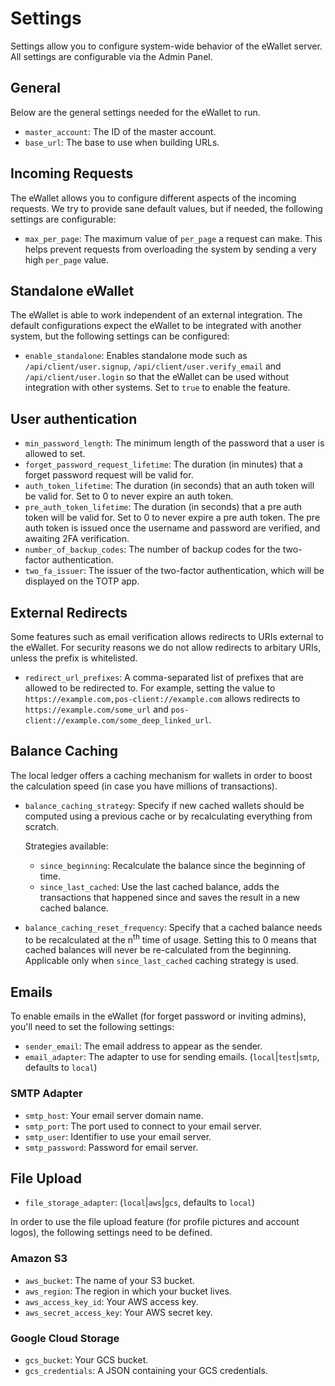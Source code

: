 # Settings

Settings allow you to configure system-wide behavior of the eWallet server. All settings are configurable via the Admin Panel.

## General

Below are the general settings needed for the eWallet to run.

- `master_account`: The ID of the master account.
- `base_url`: The base to use when building URLs.

## Incoming Requests

The eWallet allows you to configure different aspects of the incoming requests.
We try to provide sane default values, but if needed, the following settings are configurable:

- `max_per_page`: The maximum value of `per_page` a request can make. This helps prevent requests from overloading the system by sending a very high `per_page` value.

## Standalone eWallet

The eWallet is able to work independent of an external integration. The default configurations expect the eWallet to be integrated with another system, but the following settings can be configured:

- `enable_standalone`: Enables standalone mode such as `/api/client/user.signup`, `/api/client/user.verify_email` and `/api/client/user.login` so that the eWallet can be used without integration with other systems. Set to `true` to enable the feature.

## User authentication

- `min_password_length`: The minimum length of the password that a user is allowed to set.
- `forget_password_request_lifetime`: The duration (in minutes) that a forget password request will be valid for.
- `auth_token_lifetime`: The duration (in seconds) that an auth token will be valid for. Set to 0 to never expire an auth token.
- `pre_auth_token_lifetime`: The duration (in seconds) that a pre auth token will be valid for. Set to 0 to never expire a pre auth token. The pre auth token is issued once the username and password are verified, and awaiting 2FA verification.
- `number_of_backup_codes`: The number of backup codes for the two-factor authentication.
- `two_fa_issuer`: The issuer of the two-factor authentication, which will be displayed on the TOTP app.

## External Redirects

Some features such as email verification allows redirects to URIs external to the eWallet. For security reasons we do not allow redirects to arbitary URIs, unless the prefix is whitelisted.

- `redirect_url_prefixes`: A comma-separated list of prefixes that are allowed to be redirected to. For example, setting the value to `https://example.com,pos-client://example.com` allows redirects to `https://example.com/some_url` and `pos-client://example.com/some_deep_linked_url`.

## Balance Caching

The local ledger offers a caching mechanism for wallets in order to boost the calculation speed (in case you have millions of transactions).

- `balance_caching_strategy`: Specify if new cached wallets should be computed using a previous cache or by recalculating everything from scratch.

  Strategies available:
  - `since_beginning`: Recalculate the balance since the beginning of time.
  - `since_last_cached`: Use the last cached balance, adds the transactions that happened since and saves the result in a new cached balance.

- `balance_caching_reset_frequency`: Specify that a cached balance needs to be recalculated at the n<sup>th</sup> time of usage. Setting this to 0 means that cached balances will never be re-calculated from the beginning. Applicable only when `since_last_cached` caching strategy is used.

## Emails

To enable emails in the eWallet (for forget password or inviting admins), you'll need to set the following settings:

- `sender_email`: The email address to appear as the sender.
- `email_adapter`: The adapter to use for sending emails. (`local`|`test`|`smtp`, defaults to `local`)

### SMTP Adapter

- `smtp_host`: Your email server domain name.
- `smtp_port`: The port used to connect to your email server.
- `smtp_user`: Identifier to use your email server.
- `smtp_password`: Password for email server.

## File Upload

- `file_storage_adapter`: (`local`|`aws`|`gcs`, defaults to `local`)

In order to use the file upload feature (for profile pictures and account logos), the following settings need to be defined.

### Amazon S3

- `aws_bucket`: The name of your S3 bucket.
- `aws_region`: The region in which your bucket lives.
- `aws_access_key_id`: Your AWS access key.
- `aws_secret_access_key`: Your AWS secret key.

### Google Cloud Storage

- `gcs_bucket`: Your GCS bucket.
- `gcs_credentials`: A JSON containing your GCS credentials.
